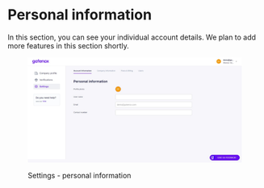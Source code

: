 # Personal information

In this section, you can see your individual account details. We plan to add more features in this section shortly.

<figure><img src="../../.gitbook/assets/settings.png" alt="Settings - personal information"><figcaption><p>Settings - personal information</p></figcaption></figure>
